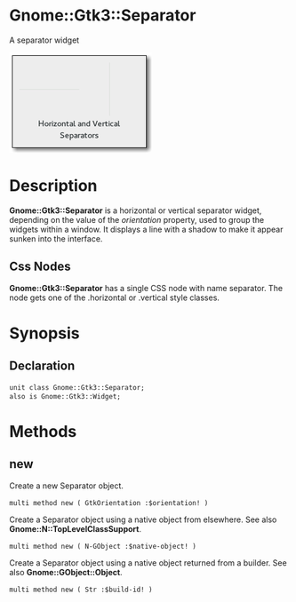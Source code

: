 Gnome::Gtk3::Separator
======================

A separator widget

![](images/separator.png)

Description
===========

**Gnome::Gtk3::Separator** is a horizontal or vertical separator widget, depending on the value of the *orientation* property, used to group the widgets within a window. It displays a line with a shadow to make it appear sunken into the interface.

Css Nodes
---------

**Gnome::Gtk3::Separator** has a single CSS node with name separator. The node gets one of the .horizontal or .vertical style classes.

Synopsis
========

Declaration
-----------

    unit class Gnome::Gtk3::Separator;
    also is Gnome::Gtk3::Widget;

Methods
=======

new
---

Create a new Separator object.

    multi method new ( GtkOrientation :$orientation! )

Create a Separator object using a native object from elsewhere. See also **Gnome::N::TopLevelClassSupport**.

    multi method new ( N-GObject :$native-object! )

Create a Separator object using a native object returned from a builder. See also **Gnome::GObject::Object**.

    multi method new ( Str :$build-id! )

